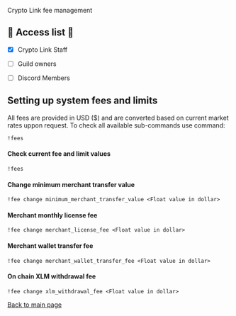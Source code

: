 Crypto Link fee management

## :key: Access list :key:
- [X] Crypto Link Staff 
- [ ] Guild owners
- [ ] Discord Members



## Setting up system fees and limits
All fees are provided in USD ($) and are converted based on current market rates uppon request.
To check all available sub-commands use command:

```text
!fees
```
#### Check current fee and limit values
```text
!fees
```

#### Change minimum merchant transfer value
```text
!fee change minimum_merchant_transfer_value <Float value in dollar>
```

#### Merchant monthly license fee
```text
!fee change merchant_license_fee <Float value in dollar>
```

#### Merchant wallet transfer fee
```text
!fee change merchant_wallet_transfer_fee <Float value in dollar>
```

#### On chain XLM withdrawal fee

```text
!fee change xlm_withdrawal_fee <Float value in dollar>
```

[Back to main page](README.md)